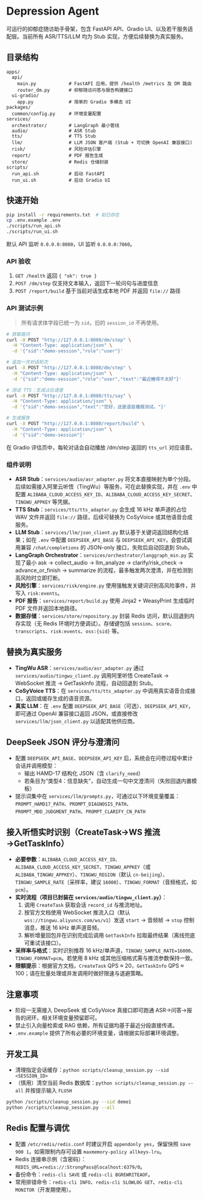 # Depression Agent

可运行的抑郁症随访助手骨架，包含 FastAPI API、Gradio UI、以及若干服务适配层。当前所有 ASR/TTS/LLM 均为 Stub 实现，方便后续替换为真实服务。

## 目录结构

```
apps/
  api/
    main.py            # FastAPI 应用，提供 /health /metrics 及 DM 路由
    router_dm.py       # 抑郁随访问答与报告构建接口
  ui-gradio/
    app.py             # 简单的 Gradio 多模态 UI
packages/
  common/config.py     # 环境变量配置
services/
  orchestrator/        # LangGraph 最小管线
  audio/               # ASR Stub
  tts/                 # TTS Stub
  llm/                 # LLM JSON 客户端 (Stub + 可切换 OpenAI 兼容接口)
  risk/                # 风险评估引擎
  report/              # PDF 报告生成
  store/               # Redis 仓储封装
scripts/
  run_api.sh           # 启动 FastAPI
  run_ui.sh            # 启动 Gradio UI
```

## 快速开始

```bash
pip install -r requirements.txt  # 如已存在
cp .env.example .env
./scripts/run_api.sh
./scripts/run_ui.sh
```

默认 API 监听 `0.0.0.0:8080`，UI 监听 `0.0.0.0:7860`。

### API 验收

1. `GET /health` 返回 `{ "ok": true }`
2. `POST /dm/step` 仅支持文本输入，返回下一轮问句与进度信息
3. `POST /report/build` 基于当前对话生成本地 PDF 并返回 `file://` 路径

### API 测试示例

> 所有请求体字段已统一为 `sid`，旧的 `session_id` 不再使用。

```bash
# 获取首问
curl -X POST "http://127.0.0.1:8080/dm/step" \
  -H "Content-Type: application/json" \
  -d '{"sid":"demo-session","role":"user"}'

# 追加一次对话轮次
curl -X POST "http://127.0.0.1:8080/dm/step" \
  -H "Content-Type: application/json" \
  -d '{"sid":"demo-session","role":"user","text":"最近睡得不太好"}'

# 测试 TTS：生成占位语音
curl -X POST "http://127.0.0.1:8080/tts/say" \
  -H "Content-Type: application/json" \
  -d '{"sid":"demo-session","text":"您好，这是语音播报测试。"}'

# 生成报告
curl -X POST "http://127.0.0.1:8080/report/build" \
  -H "Content-Type: application/json" \
  -d '{"sid":"demo-session"}'
```

在 Gradio 评估页中，每轮对话会自动播放 /dm/step 返回的 `tts_url` 对应语音。

### 组件说明

- **ASR Stub**：`services/audio/asr_adapter.py` 将文本直接映射为单个分段。后续如需接入阿里云听悟（TingWu）等服务，可在此替换实现，并在 `.env` 中配置 `ALIBABA_CLOUD_ACCESS_KEY_ID`、`ALIBABA_CLOUD_ACCESS_KEY_SECRET`、`TINGWU_APPKEY` 等凭据。
- **TTS Stub**：`services/tts/tts_adapter.py` 会生成 16 kHz 单声道的占位 WAV 文件并返回 `file://` 路径，后续可替换为 CoSyVoice 或其他语音合成服务。
- **LLM Stub**：`services/llm/json_client.py` 默认基于关键词返回结构化结果；如在 `.env` 中配置 `DEEPSEEK_API_BASE` 与 `DEEPSEEK_API_KEY`，会尝试调用兼容 `/chat/completions` 的 JSON-only 接口，失败后自动回退到 Stub。
- **LangGraph Orchestrator**：`services/orchestrator/langgraph_min.py` 实现了最小 ask → collect_audio → llm_analyze → clarify/risk_check → advance_or_finish → summarize 的流程，最多触发两次澄清，并在检测到高风险时立即打断。
- **风险引擎**：`services/risk/engine.py` 使用强触发关键词识别高风险事件，并写入 `risk:events`。
- **PDF 报告**：`services/report/build.py` 使用 Jinja2 + WeasyPrint 生成临时 PDF 文件并返回本地路径。
- **数据存储**：`services/store/repository.py` 封装 Redis 访问，默认回退到内存实现（无 Redis 环境时方便调试）。存储键包括 `session`、`score`、`transcripts`、`risk:events`、`oss:{sid}` 等。

## 替换为真实服务

- **TingWu ASR**：`services/audio/asr_adapter.py` 通过 `services/audio/tingwu_client.py` 调用阿里听悟 CreateTask → WebSocket 推流 → GetTaskInfo 流程，自动回退到 Stub。
- **CoSyVoice TTS**：在 `services/tts/tts_adapter.py` 中调用真实语音合成接口，返回或缓存生成的语音资源。
- **真实 LLM**：在 `.env` 配置 `DEEPSEEK_API_BASE`（可选）、`DEEPSEEK_API_KEY`，即可通过 OpenAI 兼容接口返回 JSON，或直接修改 `services/llm/json_client.py` 以适配其他供应商。

## DeepSeek JSON 评分与澄清问

- 配置 `DEEPSEEK_API_BASE`、`DEEPSEEK_API_KEY` 后，系统会在问卷过程中累计会话并调用模型：
  - 输出 HAMD-17 结构化 JSON（含 `clarify_need`）
  - 若条目为“类型4：信息缺失”，自动生成一句中文澄清问（失败回退内置模板）
- 提示词集中在 `services/llm/prompts.py`，可通过以下环境变量覆盖：
  `PROMPT_HAMD17_PATH`、`PROMPT_DIAGNOSIS_PATH`、`PROMPT_MDD_JUDGMENT_PATH`、`PROMPT_CLARIFY_CN_PATH`

## 接入听悟实时识别（CreateTask→WS 推流→GetTaskInfo）

- **必要参数**：`ALIBABA_CLOUD_ACCESS_KEY_ID`、`ALIBABA_CLOUD_ACCESS_KEY_SECRET`、`TINGWU_APPKEY`（或 `ALIBABA_TINGWU_APPKEY`）、`TINGWU_REGION`（默认 `cn-beijing`）、`TINGWU_SAMPLE_RATE`（采样率，建议 `16000`）、`TINGWU_FORMAT`（音频格式，如 `pcm`）。
- **实时流程（项目已封装在 `services/audio/tingwu_client.py`）**：
  1. 调用 `CreateTask` 获取会话 `record_id` 与推流地址。
  2. 按官方文档使用 WebSocket 推流入口（默认 `wss://tingwu.aliyuncs.com/ws/v1`）发送 `start` → 音频帧 → `stop` 控制消息，推送 16 kHz 单声道音频。
  3. 解析增量回包并在识别完成后调用 `GetTaskInfo` 拉取最终结果（离线兜底可重试该接口）。
- **采样率与格式**：实时识别推荐 16 kHz/单声道，`TINGWU_SAMPLE_RATE=16000`、`TINGWU_FORMAT=pcm`。若使用 8 kHz 或其他压缩格式需与推流参数保持一致。
- **限额提示**：根据官方文档，`CreateTask` QPS ≈ 20，`GetTaskInfo` QPS ≈ 100；请在批量处理或并发调用时做好限速与退避策略。

## 注意事项

- 阶段一无需接入 DeepSeek 或 CoSyVoice 真接口即可跑通 ASR→问答→报告的闭环，相关环境变量预留即可。
- 禁止引入向量检索或 RAG 依赖，所有证据均基于最近分段直接传递。
- `.env.example` 提供了所有必要的环境变量，请根据实际部署环境调整。

## 开发工具

- 清理指定会话缓存：`python scripts/cleanup_session.py --sid <SESSION_ID>`
- （慎用）清空当前 Redis 数据库：`python scripts/cleanup_session.py --all` 并按提示输入 `FLUSH`

```bash
python /scripts/cleanup_session.py --sid demo1
python /scripts/cleanup_session.py --all
```

## Redis 配置与调优

- 配置 `/etc/redis/redis.conf` 时建议开启 `appendonly yes`，保留快照 `save 900 1`，如需限制内存可设置 `maxmemory-policy allkeys-lru`。
- Redis 连接串示例（含密码）：`REDIS_URL=redis://:StrongPass@localhost:6379/0`。
- 备份命令：`redis-cli SAVE` 或 `redis-cli BGREWRITEAOF`。
- 常用排错命令：`redis-cli INFO`、`redis-cli SLOWLOG GET`、`redis-cli MONITOR`（开发期使用）。
